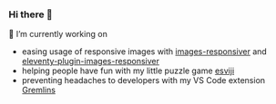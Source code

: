 ### Hi there 👋

🔭 I’m currently working on
- easing usage of responsive images with [images-responsiver](https://github.com/nhoizey/images-responsiver) and [eleventy-plugin-images-responsiver](https://github.com/nhoizey/eleventy-plugin-images-responsiver)
- helping people have fun with my little puzzle game [esviji](https://github.com/esviji/esviji)
- preventing headaches to developers with my VS Code extension [Gremlins](https://github.com/nhoizey/vscode-gremlins)

<!--
**nhoizey/nhoizey** is a ✨ _special_ ✨ repository because its `README.md` (this file) appears on your GitHub profile.

Here are some ideas to get you started:

- 🔭 I’m currently working on ...
- 🌱 I’m currently learning ...
- 👯 I’m looking to collaborate on ...
- 🤔 I’m looking for help with ...
- 💬 Ask me about ...
- 📫 How to reach me: ...
- 😄 Pronouns: ...
- ⚡ Fun fact: ...
-->
